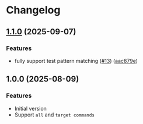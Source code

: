 # Changelog

## [1.1.0](https://github.com/lookmumnohandlebars/SlnfgenCLI/compare/slnfgen-v1.0.0...slnfgen-v1.1.0) (2025-09-07)


### Features

* fully support test pattern matching ([#13](https://github.com/lookmumnohandlebars/SlnfgenCLI/issues/13)) ([aac879e](https://github.com/lookmumnohandlebars/SlnfgenCLI/commit/aac879e70d03fc002b3d5ced2654c7bdb1b67904))

## 1.0.0 (2025-08-09)

### Features

- Initial version
- Support `all` and `target commands`
